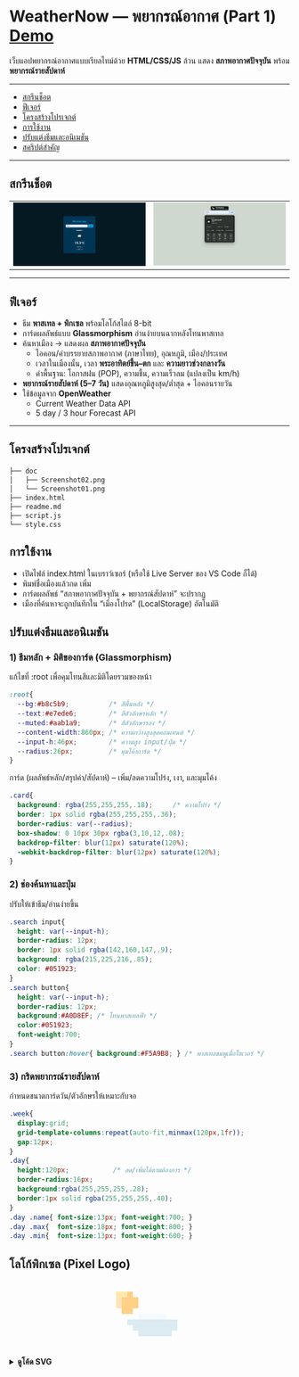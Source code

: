 # WeatherNow — พยากรณ์อากาศ (Part 1) [Demo](https://weathernowpixel.netlify.app/)

เว็บแอปพยากรณ์อากาศแบบเรียลไทม์ด้วย **HTML/CSS/JS** ล้วน แสดง **สภาพอากาศปัจจุบัน** พร้อม **พยากรณ์รายสัปดาห์** 

---

- [สกรีนช็อต](#สกรีนช็อต)
- [ฟีเจอร์](#ฟีเจอร์)
- [โครงสร้างโปรเจกต์](#โครงสร้างโปรเจกต์)
- [การใช้งาน](#การใช้งาน)
- [ปรับแต่งธีมและอนิเมชัน](#ปรับแต่งธีมและอนิเมชัน)
- [สคริปต์สำคัญ](#สคริปต์สำคัญ)

---

## สกรีนช็อต

<table>
  <tr>
    <td><img src="doc/Screenshot01.png" alt="หน้าหลัก Part 1" width="600"></td>
    <td><img src="doc/Screenshot02.png" alt="ตัวอย่างผลลัพธ์การค้นหา" width="600"></td>
  </tr>
</table>

---

## ฟีเจอร์

- ธีม **พาสเทล + พิกเซล** พร้อมโลโก้สไตล์ 8-bit
- การ์ดผลลัพธ์แบบ **Glassmorphism** อ่านง่ายบนฉากหลังโทนพาสเทล
- ค้นหาเมือง → แสดงผล **สภาพอากาศปัจจุบัน**
  - ไอคอน/คำบรรยายสภาพอากาศ (ภาษาไทย), อุณหภูมิ, เมือง/ประเทศ
  - เวลาในเมืองนั้น, เวลา **พระอาทิตย์ขึ้น–ตก** และ **ความยาวช่วงกลางวัน**
  - ค่าพื้นฐาน: โอกาสฝน (POP), ความชื้น, ความเร็วลม (แปลงเป็น km/h)
- **พยากรณ์รายสัปดาห์ (5–7 วัน)** แสดงอุณหภูมิสูงสุด/ต่ำสุด + ไอคอนรายวัน
- ใช้ข้อมูลจาก **OpenWeather**
  - Current Weather Data API
  - 5 day / 3 hour Forecast API

---

## โครงสร้างโปรเจกต์

```text
├── doc
│   ├── Screenshot02.png
│   └── Screenshot01.png
├── index.html
├── readme.md
├── script.js
└── style.css
```

## การใช้งาน

- เปิดไฟล์ index.html ในเบราว์เซอร์ (หรือใช้ Live Server ของ VS Code ก็ได้)
- พิมพ์ชื่อเมืองแล้วกด เพิ่ม
- การ์ดผลลัพธ์ “สภาพอากาศปัจจุบัน + พยากรณ์สัปดาห์” จะปรากฏ
- เมืองที่ค้นหาจะถูกบันทึกใน “เมืองโปรด” (LocalStorage) อัตโนมัติ

## ปรับแต่งธีมและอนิเมชัน

### 1) ธีมหลัก + มิติของการ์ด (Glassmorphism)
แก้ไขที่ :root เพื่อคุมโทนสีและมิติโดยรวมของหน้า
```css
:root{
  --bg:#b8c5b9;          /* สีพื้นหลัง */
  --text:#e7ede6;        /* สีตัวอักษรหลัก */
  --muted:#aab1a9;       /* สีตัวอักษรรอง */
  --content-width:860px; /* ความกว้างสูงสุดคอนเทนต์ */
  --input-h:46px;        /* ความสูง input/ปุ่ม */
  --radius:26px;         /* มุมโค้งการ์ด */
}
```
การ์ด (ผลลัพธ์หลัก/สรุปค่า/สัปดาห์) – เพิ่ม/ลดความโปร่ง, เงา, และมุมโค้ง
```css
.card{
  background: rgba(255,255,255,.18);     /* ความโปร่ง */
  border: 1px solid rgba(255,255,255,.36);
  border-radius: var(--radius);
  box-shadow: 0 10px 30px rgba(3,10,12,.08);
  backdrop-filter: blur(12px) saturate(120%);
  -webkit-backdrop-filter: blur(12px) saturate(120%);
}
```
### 2) ช่องค้นหาและปุ่ม
ปรับให้เข้าธีม/อ่านง่ายขึ้น
```css
.search input{
  height: var(--input-h);
  border-radius: 12px;
  border: 1px solid rgba(142,160,147,.9);
  background: rgba(215,225,216,.85);
  color: #051923;
}
.search button{
  height: var(--input-h);
  border-radius: 12px;
  background:#A0D8EF; /* โทนพาสเทลฟ้า */
  color:#051923;
  font-weight:700;
}
.search button:hover{ background:#F5A9B8; } /* พาสเทลชมพูเมื่อโฮเวอร์ */
```
### 3) กริดพยากรณ์รายสัปดาห์
กำหนดขนาดการ์ดวัน/ตัวอักษรให้เหมาะกับจอ
```css
.week{
  display:grid;
  grid-template-columns:repeat(auto-fit,minmax(120px,1fr));
  gap:12px;
}
.day{
  height:120px;           /* ลด/เพิ่มได้ตามต้องการ */
  border-radius:16px;
  background:rgba(255,255,255,.28);
  border:1px solid rgba(255,255,255,.40);
}
.day .name{ font-size:13px; font-weight:700; }
.day .max{  font-size:18px; font-weight:800; }
.day .min{  font-size:13px; font-weight:600; }
```
## โลโก้พิกเซล (Pixel Logo)

<p align="center">
  <!-- SVG เรนเดอร์จริงใน README -->
  <svg width="160" viewBox="0 0 16 12" xmlns="http://www.w3.org/2000/svg" shape-rendering="crispEdges">
    <!-- highlight -->
    <rect x="2" y="2" width="1" height="1" fill="#FFE9A8"/>
    <rect x="3" y="2" width="1" height="1" fill="#FFE9A8"/>
    <rect x="4" y="2" width="1" height="1" fill="#FFD085"/>
    <!-- top body -->
    <rect x="2" y="3" width="1" height="1" fill="#FFE3BA"/>
    <rect x="3" y="3" width="1" height="1" fill="#FFD085"/>
    <rect x="4" y="3" width="1" height="1" fill="#FFD085"/>
    <rect x="5" y="3" width="1" height="1" fill="#FFD085"/>
    <!-- mid body -->
    <rect x="2" y="4" width="1" height="1" fill="#FFE3BA"/>
    <rect x="3" y="4" width="1" height="1" fill="#FFD085"/>
    <rect x="4" y="4" width="1" height="1" fill="#FFD085"/>
    <rect x="5" y="4" width="1" height="1" fill="#FFD085"/>
    <rect x="3" y="5" width="1" height="1" fill="#FFD085"/>
    <rect x="4" y="5" width="1" height="1" fill="#FFD085"/>
    <!-- cloud white -->
    <rect x="6" y="6" width="1" height="1" fill="#F4FAFF"/>
    <rect x="7" y="6" width="1" height="1" fill="#F4FAFF"/>
    <rect x="8" y="6" width="1" height="1" fill="#F4FAFF"/>
    <rect x="9" y="6" width="1" height="1" fill="#F4FAFF"/>
    <rect x="10" y="6" width="1" height="1" fill="#F4FAFF"/>
    <rect x="4" y="7" width="1" height="1" fill="#DCEAF1"/>
    <rect x="5" y="7" width="1" height="1" fill="#DCEAF1"/>
    <rect x="6" y="7" width="1" height="1" fill="#DCEAF1"/>
    <rect x="7" y="7" width="1" height="1" fill="#DCEAF1"/>
    <rect x="8" y="7" width="1" height="1" fill="#DCEAF1"/>
    <rect x="9" y="7" width="1" height="1" fill="#DCEAF1"/>
    <rect x="10" y="7" width="1" height="1" fill="#DCEAF1"/>
    <rect x="11" y="7" width="1" height="1" fill="#DCEAF1"/>
    <rect x="12" y="7" width="1" height="1" fill="#DCEAF1"/>
    <rect x="5" y="8" width="1" height="1" fill="#DCEAF1"/>
    <rect x="6" y="8" width="1" height="1" fill="#DCEAF1"/>
    <rect x="7" y="8" width="1" height="1" fill="#DCEAF1"/>
    <rect x="8" y="8" width="1" height="1" fill="#DCEAF1"/>
    <rect x="9" y="8" width="1" height="1" fill="#DCEAF1"/>
    <rect x="10" y="8" width="1" height="1" fill="#DCEAF1"/>
    <rect x="11" y="8" width="1" height="1" fill="#DCEAF1"/>
    <rect x="12" y="8" width="1" height="1" fill="#DCEAF1"/>
    <rect x="6" y="9" width="1" height="1" fill="#DCEAF1"/>
    <rect x="7" y="9" width="1" height="1" fill="#DCEAF1"/>
    <rect x="8" y="9" width="1" height="1" fill="#DCEAF1"/>
    <rect x="9" y="9" width="1" height="1" fill="#DCEAF1"/>
    <rect x="10" y="9" width="1" height="1" fill="#DCEAF1"/>
    <rect x="11" y="9" width="1" height="1" fill="#DCEAF1"/>
  </svg>
</p>

<details>
  <summary><strong>ดูโค้ด SVG</strong></summary>

```html
<!-- คัดลอก SVG ทั้งก้อนนี้ไปใช้ได้เลย -->
<svg viewBox="0 0 16 12" xmlns="http://www.w3.org/2000/svg" shape-rendering="crispEdges">
  <!-- (เนื้อหา rect ทั้งหมดตามที่เรนเดอร์ด้านบน) -->
</svg>
</details>

HTML (วางตรง <header> หรือบนสุดของหน้า):
## สคริปต์สำคัญ
### 1) เหตุการณ์หลัก (ค้นหาเมือง)
```javascript
const apiKey = 'YOUR_API_KEY_HERE';
const searchForm = document.querySelector('#search-form');
const cityInput  = document.querySelector('#city-input');

searchForm.addEventListener('submit', (e) => {
  e.preventDefault();
  const city = cityInput.value.trim();
  if (!city) return alert('กรุณาป้อนชื่อเมือง');
  getWeather(city); // ดึงและแสดงผล
});
```

### 2) ดึงข้อมูลจาก OpenWeather (ปัจจุบัน)
```javascript
async function getWeather(city) {
  const url = `https://api.openweathermap.org/data/2.5/weather?q=${
    encodeURIComponent(city)}&appid=${apiKey}&units=metric&lang=th`;

  const res = await fetch(url);
  if (!res.ok) throw new Error('ไม่พบข้อมูลเมืองนี้');

  const data = await res.json();
  displayWeather(data);     // วาดผลปัจจุบัน
  // ดึงพยากรณ์ต่อ แล้วสรุปเป็นรายสัปดาห์:
  const fc = await getForecast(data.coord.lat, data.coord.lon);
  renderWeek(fc);
}
```
### 3) พยากรณ์ 5 วัน (ช่วงละ 3 ชม.) → สรุปเป็นรายวัน
```javascript
async function getForecast(lat, lon){
  const url = `https://api.openweathermap.org/data/2.5/forecast?lat=${lat}&lon=${lon}&appid=${apiKey}&units=metric&lang=th`;
  const res = await fetch(url);
  if(!res.ok) throw new Error('ดึงข้อมูลพยากรณ์ไม่ได้');
  return res.json();
}
```
### 4) แสดงผลปัจจุบัน (ย่อ)
```javascript
function displayWeather(data){
  const { name, sys, main, weather } = data;
  // อัปเดต DOM → ชื่อเมือง/ประเทศ, ไอคอน, คำบรรยาย (th), อุณหภูมิ, sunrise/sunset/day length ฯลฯ
}
```


